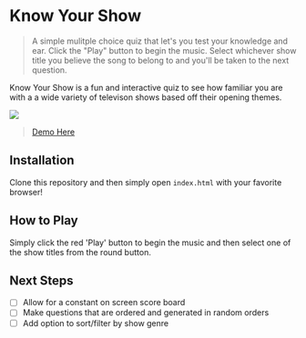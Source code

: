 # Know Your Show
>A simple mulitple choice quiz that let's you test your knowledge and ear.  Click the "Play" button to begin the music.  Select whichever show title you believe the song to belong to and you'll be taken to the next question.

Know Your Show is a fun and interactive quiz to see how familiar you are with a a wide variety of televison shows based off their opening themes.

![](screenshot.png)
> [Demo Here](http://just-hey-know-your-show.surge.sh)

## Installation

Clone this repository and then simply open `index.html` with your favorite browser!

## How to Play

Simply click the red 'Play' button to begin the music and then select one of the show titles from the round button.

## Next Steps

- [ ] Allow for a constant on screen score board
- [ ] Make questions that are ordered and generated in random orders
- [ ] Add option to sort/filter by show genre
